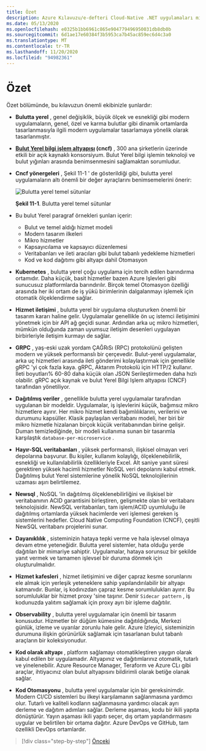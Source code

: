 ```yaml
---
title: Özet
description: Azure Kılavuzu/e-defteri Cloud-Native .NET uygulamaları mimarinden bir temel ekibinizle Özeti.
ms.date: 05/13/2020
ms.openlocfilehash: e0325b1bb6961c865e904779496950031db8db0b
ms.sourcegitcommit: 6d1ae17e60384f3b5953ca7b45ac859ec6d4c3a0
ms.translationtype: MT
ms.contentlocale: tr-TR
ms.lasthandoff: 11/20/2020
ms.locfileid: "94982361"
---
```

# <a name="summary"></a>Özet

Özet bölümünde, bu kılavuzun önemli ekibinizle şunlardır:

- **Bulutta yerel** , genel değişiklik, büyük ölçek ve esnekliği gibi modern uygulamaların, genel, özel ve karma bulutlar gibi dinamik ortamlarda tasarlanmasıyla ilgili modern uygulamalar tasarlamaya yönelik olarak tasarlanmıştır.

- **[Bulut Yerel bilgi işlem altyapısı](https://www.cncf.io/) (cncf)** , 300 ana şirketlerin üzerinde etkili bir açık kaynaklı konsorsiyum. Bulut Yerel bilgi işlemin teknoloji ve bulut yığınları arasında benimsenmesini sağlamaktan sorumludur.

- **Cncf yönergeleri** , Şekil 11-1 ' de gösterildiği gibi, bulutta yerel uygulamaların altı önemli bir değer ayraçlarını benimsemelerini önerir:

  ![Bulutta yerel temel sütunlar](./media/cloud-native-foundational-pillars.png)

  **Şekil 11-1**. Bulutta yerel temel sütunlar

- Bu bulut Yerel paragraf örnekleri şunları içerir:
  - Bulut ve temel aldığı hizmet modeli
  - Modern tasarım ilkeleri
  - Mikro hizmetler
  - Kapsayıcılama ve kapsayıcı düzenlemesi
  - Veritabanları ve ileti aracıları gibi bulut tabanlı yedekleme hizmetleri
  - Kod ve kod dağıtımı gibi altyapı dahil Otomasyon

- **Kubernetes** , bulutta yerel çoğu uygulama için tercih edilen barındırma ortamıdır. Daha küçük, basit hizmetler bazen Azure Işlevleri gibi sunucusuz platformlarda barındırılır. Birçok temel Otomasyon özelliği arasında her iki ortam de iş yükü birimlerinin dalgalanmayı işlemek için otomatik ölçeklendirme sağlar.

- **Hizmet iletişimi** , bulutta yerel bir uygulama oluştururken önemli bir tasarım kararı haline gelir. Uygulamalar genellikle ön uç istemci iletişimini yönetmek için bir API ağ geçidi sunar. Ardından arka uç mikro hizmetleri, mümkün olduğunda zaman uyumsuz iletişim desenleri uygulayan birbirleriyle iletişim kurmayı de sağlar.

- **GRPC** , yaş-eski uzak yordam ÇAĞRıSı (RPC) protokolünü gelişten modern ve yüksek performanslı bir çerçevedir. Bulut-yerel uygulamalar, arka uç hizmetleri arasında ileti gönderimi kolaylaştırmak için genellikle gRPC 'yi çok fazla kaya. gRPC, Aktarım Protokolü için HTTP/2 kullanır. İleti boyutları% 60-80 daha küçük olan JSON Serileştirmeden daha hızlı olabilir. gRPC açık kaynak ve bulut Yerel Bilgi Işlem altyapısı (CNCF) tarafından yönetiliyor.

- **Dağıtılmış veriler** , genellikle bulutta yerel uygulamalar tarafından uygulanan bir modeldir. Uygulamalar, iş işlevlerini küçük, bağımsız mikro hizmetlere ayırır. Her mikro hizmet kendi bağımlılıklarını, verilerini ve durumunu kapsüller. Klasik paylaşılan veritabanı modeli, her biri bir mikro hizmetle hizalanan birçok küçük veritabanından birine gelişir. Duman temizlediğinde, bir modeli kullanıma sunan bir tasarımla karşılaştık `database-per-microservice` .

- **Hayır-SQL veritabanları** , yüksek performanslı, ilişkisel olmayan veri depolarına başvurur. Bu kişiler, kullanım kolaylığı, ölçeklenebilirlik, esnekliği ve kullanılabilirlik özellikleriyle Excel. Alt saniye yanıt süresi gerektiren yüksek hacimli hizmetler NoSQL veri depolarını kabul etmek. Dağıtılmış bulut Yerel sistemlerine yönelik NoSQL teknolojilerinin uzaması aşırı belirtilemez.

- **Newsql** , NoSQL 'in dağıtılmış ölçeklenebilirliğini ve ilişkisel bir veritabanının ACID garantisini birleştiren, gelişmekte olan bir veritabanı teknolojisidir. NewSQL veritabanları, tam işlem/ACID uyumluluğu ile dağıtılmış ortamlarda yüksek hacimlerde veri işlemesi gereken iş sistemlerini hedefler. Cloud Native Computing Foundation (CNCF), çeşitli NewSQL veritabanı projelerini sunar.

- **Dayanıklılık** , sisteminizin hataya tepki verme ve hala işlevsel olmaya devam etme yeteneğidir. Bulutta yerel sistemler, hata olduğu yerde dağıtılan bir mimariye sahiptir. Uygulamalar, hataya sorunsuz bir şekilde yanıt vermek ve tamamen işlevsel bir duruma dönmek için oluşturulmalıdır.

- **Hizmet kafesleri** , hizmet iletişimini ve diğer çapraz kesme sorunlarını ele almak için yerleşik yeteneklere sahip yapılandırılabilir bir altyapı katmanıdır. Bunlar, iş kodınızdan çapraz kesme sorumlulukları ayırır. Bu sorumluluklar bir hizmet proxy 'sine taşınır. Denir `Sidecar pattern` , iş kodunuzda yalıtım sağlamak için proxy ayrı bir işleme dağıtılır.

- **Observability** , bulutta yerel uygulamalar için önemli bir tasarım konusudur. Hizmetler bir düğüm kümesine dağıtıldığında, Merkezi günlük, izleme ve uyarılar zorunlu hale gelir. Azure Izleyici, sisteminizin durumuna ilişkin görünürlük sağlamak için tasarlanan bulut tabanlı araçların bir koleksiyonudur.

- **Kod olarak altyapı** , platform sağlamayı otomatikleştiren yaygın olarak kabul edilen bir uygulamadır. Altyapınız ve dağıtımlarınız otomatik, tutarlı ve yinelenebilir. Azure Resource Manager, Teraform ve Azure CLı gibi araçlar, ihtiyacınız olan bulut altyapısını bildirimli olarak betiğe olanak sağlar.

- **Kod Otomasyonu** , bulutta yerel uygulamalar için bir gereksinimdir. Modern CI/CD sistemleri bu ilkeyi karşılamanın sağlanmasına yardımcı olur. Tutarlı ve kaliteli kodların sağlanmasına yardımcı olacak ayrı derleme ve dağıtım adımları sağlar. Derleme aşaması, kodu bir ikili yapıta dönüştürür. Yayın aşaması ikili yapıtı seçer, dış ortam yapılandırmasını uygular ve belirtilen bir ortama dağıtır. Azure DevOps ve GitHub, tam özellikli DevOps ortamlardır.

>[!div class="step-by-step"]
>[Önceki](application-bundles.md)
